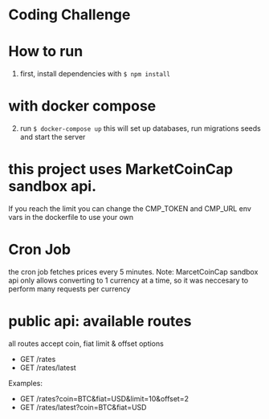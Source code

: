 # Coding Challenge

# How to run

1.  first, install dependencies with `$ npm install`

# with docker compose

2.  run `$ docker-compose up`
    this will set up databases, run migrations seeds and start the server

# this project uses MarketCoinCap sandbox api. 
If you reach the limit you can change the CMP_TOKEN and CMP_URL env vars in the dockerfile to use your own

# Cron Job

the cron job fetches prices every 5 minutes. Note: MarcetCoinCap sandbox api only allows converting to 1 currency at a time, so it was neccesary to perform many requests per currency

# public api: available routes

all routes accept coin, fiat limit & offset options

* GET /rates
* GET /rates/latest

Examples:

* GET /rates?coin=BTC&fiat=USD&limit=10&offset=2
* GET /rates/latest?coin=BTC&fiat=USD
